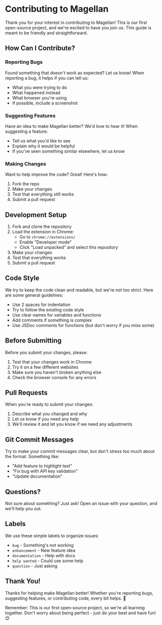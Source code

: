 # Contributing to Magellan

Thank you for your interest in contributing to Magellan! This is our first open-source project, and we're excited to have you join us. This guide is meant to be friendly and straightforward.

## How Can I Contribute?

### Reporting Bugs

Found something that doesn't work as expected? Let us know! When reporting a bug, it helps if you can tell us:

- What you were trying to do
- What happened instead
- What browser you're using
- If possible, include a screenshot

### Suggesting Features

Have an idea to make Magellan better? We'd love to hear it! When suggesting a feature:

- Tell us what you'd like to see
- Explain why it would be helpful
- If you've seen something similar elsewhere, let us know

### Making Changes

Want to help improve the code? Great! Here's how:

1. Fork the repo
2. Make your changes
3. Test that everything still works
4. Submit a pull request

## Development Setup

1. Fork and clone the repository
2. Load the extension in Chrome:
   - Go to `chrome://extensions/`
   - Enable "Developer mode"
   - Click "Load unpacked" and select this repository
3. Make your changes
4. Test that everything works
5. Submit a pull request

## Code Style

We try to keep the code clean and readable, but we're not too strict. Here are some general guidelines:

- Use 2 spaces for indentation
- Try to follow the existing code style
- Use clear names for variables and functions
- Add comments if something is complex
- Use JSDoc comments for functions (but don't worry if you miss some)

## Before Submitting

Before you submit your changes, please:

1. Test that your changes work in Chrome
2. Try it on a few different websites
3. Make sure you haven't broken anything else
4. Check the browser console for any errors

## Pull Requests

When you're ready to submit your changes:

1. Describe what you changed and why
2. Let us know if you need any help
3. We'll review it and let you know if we need any adjustments

## Git Commit Messages

Try to make your commit messages clear, but don't stress too much about the format. Something like:

- "Add feature to highlight text"
- "Fix bug with API key validation"
- "Update documentation"

## Questions?

Not sure about something? Just ask! Open an issue with your question, and we'll help you out.

## Labels

We use these simple labels to organize issues:

- `bug` - Something's not working
- `enhancement` - New feature idea
- `documentation` - Help with docs
- `help wanted` - Could use some help
- `question` - Just asking

## Thank You!

Thanks for helping make Magellan better! Whether you're reporting bugs, suggesting features, or contributing code, every bit helps. 🎉

Remember: This is our first open-source project, so we're all learning together. Don't worry about being perfect - just do your best and have fun! 😊

